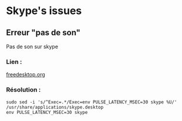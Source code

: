 # Skype's issues

## Erreur "pas de son"

Pas de son sur skype

### Lien :

[freedesktop.org](http://www.freedesktop.org/wiki/Software/PulseAudio/Documentation/User/PerfectSetup/#Skype)

### Résolution :

    sudo sed -i 's/^Exec=.*/Exec=env PULSE_LATENCY_MSEC=30 skype %U/' /usr/share/applications/skype.desktop
    env PULSE_LATENCY_MSEC=30 skype
